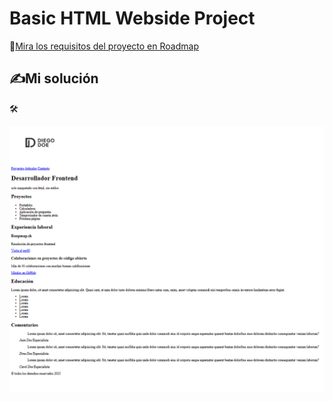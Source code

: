 # Basic HTML Webside Project

 🚀[Mira los requisitos del proyecto en Roadmap](https://roadmap.sh/projects/basic-html-website)  


  ## ✍️Mi solución  

  🛠️  

  ![Imagen de captura resultado](capture.png)


